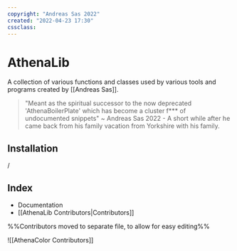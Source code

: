 ```yaml
---
copyright: "Andreas Sas 2022"
created: "2022-04-23 17:30"
cssclass: 
---
```


# AthenaLib
A collection of various functions and classes used by various tools and programs created by [[Andreas Sas]]. 

> "Meant as the spiritual successor to the now deprecated 'AthenaBoilerPlate' which has become a cluster f*** of undocumented snippets"
~ Andreas Sas 2022 - A short while after he came back from his family vacation from Yorkshire with his family.

## Installation
/

## Index
- Documentation
- [[AthenaLib Contributors|Contributors]]

%%Contributors moved to separate file, to allow for easy editing%%

![[AthenaColor Contributors]]